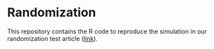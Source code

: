 # Randomization

This repository contains the R code to reproduce the simulation in our randomization test article ([link](https://arxiv.org/abs/2203.10980)).
